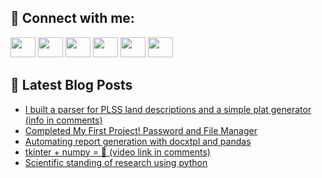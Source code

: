 ## 🔎 Connect with me:
[<img height="32" width="40" src="https://cdn.jsdelivr.net/npm/simple-icons@v5/icons/telegram.svg" />](https://t.me/bullbesh)
[<img height="32" width="40" src="https://cdn.jsdelivr.net/npm/simple-icons@v5/icons/vk.svg" />](https://vk.com/bullbesh)
[<img height="32" width="40" src="https://cdn.jsdelivr.net/npm/simple-icons@v5/icons/twitter.svg" />](https://twitter.com/bullbesh1)
[<img height="32" width="40" src="https://cdn.jsdelivr.net/npm/simple-icons@v5/icons/instagram.svg" />](https://www.instagram.com/bullbesh)
[<img height="32" width="40" src="https://cdn.jsdelivr.net/npm/simple-icons@v5/icons/reddit.svg" />](https://www.reddit.com/user/bullbesh)
[<img height="32" width="40" src="https://cdn.jsdelivr.net/npm/simple-icons@v5/icons/youtube.svg" />](https://www.youtube.com/channel/UCtfjRs6uzgq5mfm8S06WTcg)

## 📕 Latest Blog Posts
<!-- BLOG-POST-LIST:START -->
- [I built a parser for PLSS land descriptions and a simple plat generator &lpar;info in comments&rpar;](https://www.reddit.com/r/Python/comments/vepya5/i_built_a_parser_for_plss_land_descriptions_and_a/)
- [Completed My First Project! Password and File Manager](https://www.reddit.com/r/Python/comments/vepdl5/completed_my_first_project_password_and_file/)
- [Automating report generation with docxtpl and pandas](https://www.reddit.com/r/Python/comments/veor6c/automating_report_generation_with_docxtpl_and/)
- [tkinter + numpy = 🤯 &lpar;video link in comments&rpar;](https://www.reddit.com/r/Python/comments/veogkn/tkinter_numpy_video_link_in_comments/)
- [Scientific standing of research using python](https://www.reddit.com/r/Python/comments/ven5h8/scientific_standing_of_research_using_python/)
<!-- BLOG-POST-LIST:END -->
